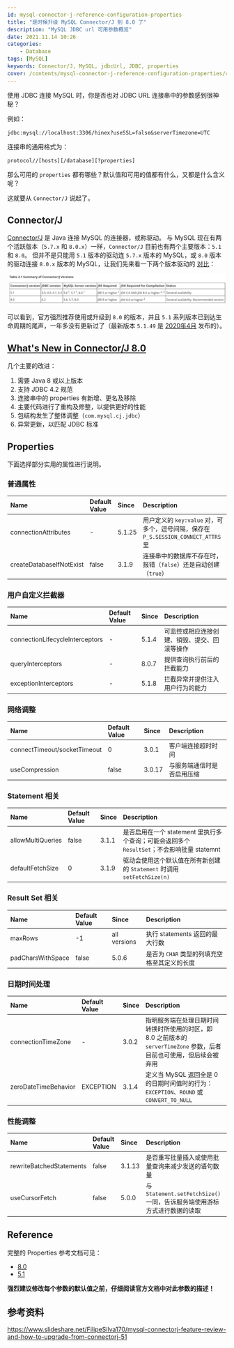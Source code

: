 ```yaml
---
id: mysql-connector-j-reference-configuration-properties
title: "是时候升级 MySQL Connector/J 到 8.0 了"
description: "MySQL JDBC url 可用参数概览"
date: 2021.11.14 10:26
categories:
    - Database
tags: [MySQL]
keywords: Connector/J, MySQL, jdbcUrl, JDBC, properties
cover: /contents/mysql-connector-j-reference-configuration-properties/cover.png
---
```


使用 JDBC 连接 MySQL 时，你是否也对 JDBC URL 连接串中的参数感到很神秘？

例如：

```text
jdbc:mysql://localhost:3306/hinex?useSSL=false&serverTimezone=UTC
```

连接串的通用格式为：

```text
protocol//[hosts][/database][?properties]
```

那么可用的 `properties` 都有哪些？默认值和可用的值都有什么，又都是什么含义呢？

这就要从 `Connector/J` 说起了。


Connector/J
-----------

[Connector/J][cj] 是 Java 连接 MySQL 的连接器，或称驱动。
与 MySQL 现在有两个活跃版本（`5.7.x` 和 `8.0.x`）一样，`Connector/J` 目前也有两个主要版本：`5.1` 和 `8.0`。
但并不是只能用 `5.1` 版本的驱动连 `5.7.x` 版本的 MySQL，或 `8.0` 版本的驱动连接 `8.0.x` 版本的 MySQL，让我们先来看一下两个版本驱动的 [对比][versions]：

![versions](/contents/mysql-connector-j-reference-configuration-properties/versions.png)

可以看到，官方强烈推荐使用或升级到 `8.0` 的版本，并且 `5.1` 系列版本已到达生命周期的尾声，一年多没有更新过了（最新版本 `5.1.49` 是 [2020年4月][tag] 发布的）。


[What's New in Connector/J 8.0][new]
------------------------------------

几个主要的改进：

1. 需要 Java 8 或以上版本
1. 支持 JDBC 4.2 规范
1. 连接串中的 properties 有新增、更名及移除
1. 主要代码进行了重构及修整，以提供更好的性能
1. 包结构发生了整体调整（`com.mysql.cj.jdbc`）
1. 异常更新，以匹配 JDBC 标准


Properties
----------

下面选择部分实用的属性进行说明。

### 普通属性

|Name|Default Value|Since|Description|
|:---|:------------|:----|:----------|
|connectionAttributes|-|5.1.25|用户定义的 `key:value` 对，可多个，逗号间隔，保存在 `P_S.SESSION_CONNECT_ATTRS` 里|
|createDatabaseIfNotExist|false|3.1.9|连接串中的数据库不存在时，报错（`false`）还是自动创建（`true`）|

### 用户自定义拦截器

|Name|Default Value|Since|Description|
|:---|:------------|:----|:----------|
|connectionLifecycleInterceptors|-|5.1.4|可监控或相应连接创建、销毁、提交、回滚等操作|
|queryInterceptors|-|8.0.7|提供查询执行前后的拦截能力|
|exceptionInterceptors|-|5.1.8|拦截异常并提供注入用户行为的能力|

### 网络调整

|Name|Default Value|Since|Description|
|:---|:------------|:----|:----------|
|connectTimeout/socketTimeout|0|3.0.1|客户端连接超时时间|
|useCompression|false|3.0.17|与服务端通信时是否启用压缩|

### Statement 相关

|Name|Default Value|Since|Description|
|:---|:------------|:----|:----------|
|allowMultiQueries|false|3.1.1|是否启用在一个 statement 里执行多个查询；可能会返回多个 `ResultSet`；不会影响批量 statemnt|
|defaultFetchSize|0|3.1.9|驱动会使用这个默认值在所有新创建的 `Statement` 时调用 `setFetchSize(n)`|

### Result Set 相关

|Name|Default Value|Since|Description|
|:---|:------------|:----|:----------|
|maxRows|-1|all versions|执行 statements 返回的最大行数|
|padCharsWithSpace|false|5.0.6|是否为 `CHAR` 类型的列填充空格至其定义的长度|

### 日期时间处理

|Name|Default Value|Since|Description|
|:---|:------------|:----|:----------|
|connectionTimeZone|-|3.0.2|指明服务端在处理日期时间转换时所使用的时区，即 8.0 之前版本的 `serverTimeZone` 参数，后者目前也可使用，但后续会被弃用|
|zeroDateTimeBehavior|EXCEPTION|3.1.4|定义当 MySQL 返回全是 0 的日期时间值时的行为：`EXCEPTION`、`ROUND` 或 `CONVERT_TO_NULL`|

### 性能调整

|Name|Default Value|Since|Description|
|:---|:------------|:----|:----------|
|rewriteBatchedStatements|false|3.1.13|是否重写批量插入或使用批量查询来减少发送的语句数量|
|useCursorFetch|false|5.0.0|与 `Statement.setFetchSize()` 一同，告诉服务端使用游标方式进行数据的读取|


Reference
---------

完整的 Properties 参考文档可见：

* [8.0][ref8]
* [5.1][ref5]

**强烈建议修改每个参数的默认值之前，仔细阅读官方文档中对此参数的描述！**

参考资料
-------

https://www.slideshare.net/FilipeSilva170/mysql-connectorj-feature-review-and-how-to-upgrade-from-connectorj-51


[cj]:https://dev.mysql.com/doc/index-connectors.html
[versions]:https://dev.mysql.com/doc/connector-j/5.1/en/connector-j-versions.html
[tag]:https://github.com/mysql/mysql-connector-j/releases/tag/5.1.49
[new]:https://dev.mysql.com/doc/connector-j/8.0/en/connector-j-whats-new.html
[ref8]:https://dev.mysql.com/doc/connector-j/8.0/en/connector-j-reference-configuration-properties.html
[ref5]:https://dev.mysql.com/doc/connector-j/5.1/en/connector-j-reference-configuration-properties.html
